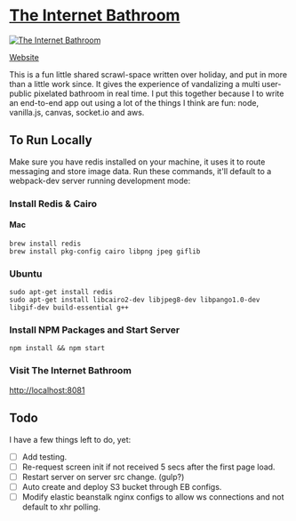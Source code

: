 # [The Internet Bathroom](http://theinternetbathroom.com)

[![The Internet Bathroom](http://qlip-photo-share.s3.amazonaws.com/theinternetbathroom.gif)](http://theinternetbathroom.com)

[Website](http://theinternetbathroom.com)

This is a fun little shared scrawl-space written over holiday, and put in more than a little work since. It gives the experience of vandalizing a multi user-public pixelated bathroom in real time. I put this together because I to write an end-to-end app out using a lot of the things I think are fun: node, vanilla.js, canvas, socket.io and aws.

## To Run Locally

Make sure you have redis installed on your machine, it uses it to route messaging and store image data. Run these commands, it'll default to a webpack-dev server running development mode:

### Install Redis & Cairo

#### Mac

```
brew install redis
brew install pkg-config cairo libpng jpeg giflib
```

### Ubuntu

```
sudo apt-get install redis
sudo apt-get install libcairo2-dev libjpeg8-dev libpango1.0-dev libgif-dev build-essential g++
```

### Install NPM Packages and Start Server

`npm install && npm start`

### Visit The Internet Bathroom
[http://localhost:8081](http://localhost:8081)

## Todo

I have a few things left to do, yet:
- [ ] Add testing.
- [ ] Re-request screen init if not received 5 secs after the first page load.
- [ ] Restart server on server src change. (gulp?)
- [ ] Auto create and deploy S3 bucket through EB configs.
- [ ] Modify elastic beanstalk nginx configs to allow ws connections and not default to xhr polling.
